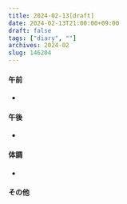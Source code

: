```yaml
---
title: 2024-02-13[draft]
date: 2024-02-13T21:00:00+09:00
draft: false
tags: ["diary", ""]
archives: 2024-02
slug: 146204
---
```

#### 午前
- 
#### 午後
- 
#### 体調
- 
#### その他